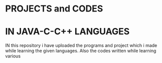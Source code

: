  # **PROJECTS and CODES** 
# IN JAVA-C-C++ LANGUAGES

IN this repository i have uploaded the programs and project which i made while learning the given languages.
Also the codes written while learning various 







